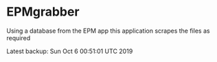 # EPMgrabber
Using a database from the EPM app this application scrapes the files as required


Latest backup: Sun Oct 6 00:51:01 UTC 2019

